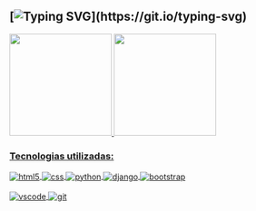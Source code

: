 ## [![Typing SVG](https://readme-typing-svg.demolab.com/?lines=Oi,+eu+sou+a+Hévelin+👋😎;Que+bom+te+ver+aqui!)](https://git.io/typing-svg)


<div>
  <a href="https://github.com/hevelinlima"> 
  <img height="180em" src="https://github-readme-stats.vercel.app/api?username=hevelinlima&show_icons=true&theme=nightowl" />
  <img height="180em" src="https://github-readme-stats.vercel.app/api/top-langs/?username=hevelinlima&layout=compact&langs_count=6&theme=nightowl" />
</div>

### Tecnologias utilizadas:



<div style="display: inline_block">
 
  <img align="center" alt="html5" src="https://img.shields.io/badge/HTML5-E34F26?style=for-the-badge&logo=html5&logoColor=white"  />
  <img align="center" alt="css" src="https://img.shields.io/badge/CSS3-1572B6?style=for-the-badge&logo=css3&logoColor=white"  />
  <img align="center" alt="python" src="https://img.shields.io/badge/python-3670A0?style=for-the-badge&logo=python&logoColor=yellow" />
  <img align="center" alt="django" src="https://img.shields.io/badge/django-%23092E20.svg?style=for-the-badge&logo=django&logoColor=white" />
  <img align="center" alt="bootstrap" src="https://img.shields.io/badge/bootstrap-%238511FA.svg?style=for-the-badge&logo=bootstrap&logoColor=white" />
</div><br/>

<div style="display: inline_block">
  <img align="center" alt="vscode" src="https://img.shields.io/badge/Visual%20Studio%20Code-0078d7.svg?style=for-the-badge&logo=visual-studio-code&logoColor=white" />
  <img align="center" alt="git" src="https://img.shields.io/badge/git-%23F05033.svg?style=for-the-badge&logo=git&logoColor=black" />
</div><br/>




